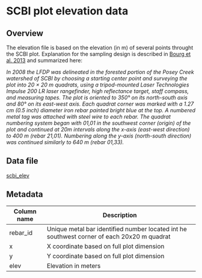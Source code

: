 # SCBI plot elevation data

## Overview
The elevation file is based on the elevation (in m) of several points throught the SCBI plot. 
Explanation for the sampling design is described in [Bourg et al. 2013](http://onlinelibrary.wiley.com/doi/10.1890/13-0010.1/full) and summarized here:

_In 2008 the LFDP was delineated in the forested portion of the Posey Creek watershed of
SCBI by choosing a starting center point and surveying the plot into 20 × 20 m quadrats, using a tripod-­mounted Laser
Technologies Impulse 200 LR laser rangefinder, high reflectance target, staff compass, and measuring tapes. The plot is
oriented to 350° on its north-­south axis and 80° on its east-­west axis. Each quadrat corner was marked with a 1.27 cm (0.5
inch) diameter iron rebar painted bright blue at the top. A numbered metal tag was attached with steel wire to each rebar. The
quadrat numbering system began with 01,01 in the southwest corner (origin) of the plot and continued at 20m intervals along
the x-­axis (east-­west direction) to 400 m (rebar 21,01). Numbering along the y-­axis (north-­south direction) was continued
similarly to 640 m (rebar 01,33)._

## Data file

[scbi_elev](https://github.com/SCBI-ForestGEO/SCBI-ForestGEO-Data/blob/master/spatial_data/elevation/scbi_elev.csv)

## Metadata 
|Column name | Description |
|---|---|
|rebar_id|Unique metal bar identified number located int he southwest corner of each 20x20 m quadrat|
|x|X coordinate based on full plot dimension|
|y|Y coordinate based on full plot dimension|
|elev|Elevation in meters |

